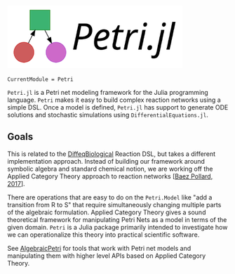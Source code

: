 ![Petri.jl](assets/full-logo.png)

```@meta
CurrentModule = Petri
```

`Petri.jl` is a Petri net modeling framework for the Julia programming language.
`Petri` makes it easy to build complex reaction networks using a simple DSL.
Once a model is defined, `Petri.jl` has support to generate ODE solutions and
stochastic simulations using `DifferentialEquations.jl`.


## Goals

 This is related to the
 [DiffeqBiological](https://github.com/JuliaDiffEq/DiffEqBiological.jl) Reaction
 DSL, but takes a different implementation approach. Instead of building our
 framework around symbolic algebra and standard chemical notion, we are working
 off the Applied Category Theory approach to reaction networks [[Baez Pollard, 2017](http://math.ucr.edu/home/baez/RxNet.pdf)].

There are operations that are easy to do on the `Petri.Model` like "add a
transition from R to S" that require simultaneously changing multiple parts of
the algebraic formulation. Applied Category Theory gives a sound theoretical
framework for manipulating Petri Nets as a model in terms of the given domain.
`Petri` is a Julia package primarily intended to investigate how we can
operationalize this theory into practical scientific software.

See [AlgebraicPetri](https://github.com/AlgebraicJulia/AlgebraicPetri.jl) for
tools that work with Petri net models and manipulating them with higher level
APIs based on Applied Category Theory.
